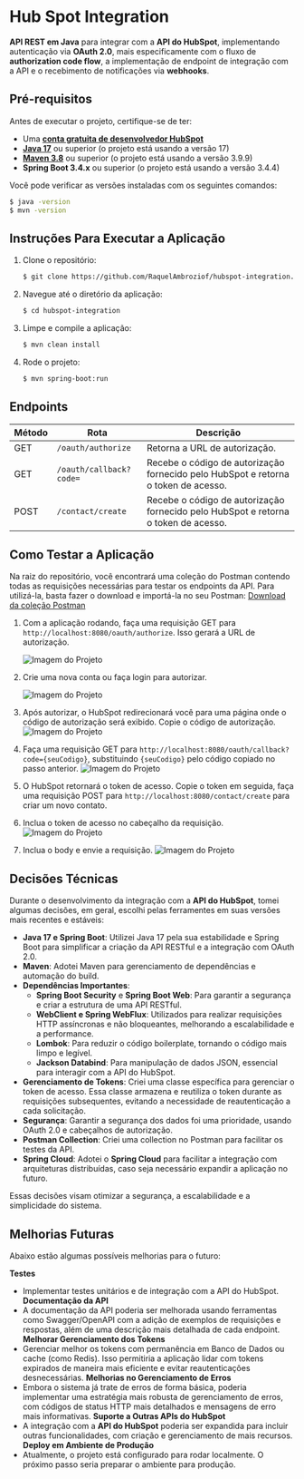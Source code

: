 # Hub Spot Integration

**API REST em Java** para integrar com a **API do HubSpot**, implementando autenticação via **OAuth 2.0**, mais especificamente com o fluxo de **authorization code flow**, a implementação de endpoint de integração com a API e o recebimento de notificações via **webhooks**.

## Pré-requisitos

Antes de executar o projeto, certifique-se de ter:

- Uma **[conta gratuita de desenvolvedor HubSpot](https://app.hubspot.com/signup-hubspot/developers?step=landing_page)**
- **[Java 17](https://www.oracle.com/java/technologies/javase/jdk17-archive-downloads.html)** ou superior (o projeto está usando a versão 17)
- **[Maven 3.8](https://maven.apache.org/download.cgi)** ou superior (o projeto está usando a versão 3.9.9)
- **Spring Boot 3.4.x** ou superior (o projeto está usando a versão 3.4.4)

Você pode verificar as versões instaladas com os seguintes comandos:
```bash
$ java -version
$ mvn -version
```

## Instruções Para Executar a Aplicação

1. Clone o repositório:
   ```bash
   $ git clone https://github.com/RaquelAmbroziof/hubspot-integration.git
   ```
2. Navegue até o diretório da aplicação:
   ```bash
   $ cd hubspot-integration
   ```
3. Limpe e compile a aplicação:
   ```bash
   $ mvn clean install
   ```
4. Rode o projeto:
   ```bash
   $ mvn spring-boot:run
   ```
## Endpoints

| Método | Rota                          | Descrição                                                         |
|--------|--------------------------------|-------------------------------------------------------------------|
| GET    | `/oauth/authorize`             | Retorna a URL de autorização.                                     |
| GET    | `/oauth/callback?code=`        | Recebe o código de autorização fornecido pelo HubSpot e retorna o token de acesso. |
| POST    | `/contact/create`        | Recebe o código de autorização fornecido pelo HubSpot e retorna o token de acesso. |

## Como Testar a Aplicação
Na raiz do repositório, você encontrará uma coleção do Postman contendo todas as requisições necessárias para testar os endpoints da API. Para utilizá-la, basta fazer o download e importá-la no seu Postman:
[Download da coleção Postman](https://github.com/RaquelAmbroziof/hubspot-integration/blob/main/HUBSPOT.postman_collection.json)


1. Com a aplicação rodando, faça uma requisição GET para `http://localhost:8080/oauth/authorize`. Isso gerará a URL de autorização.
   
   ![Imagem do Projeto](images/oauth-autorize.png)

2. Crie uma nova conta ou faça login para autorizar.
   
   ![Imagem do Projeto](images/login.png)

3. Após autorizar, o HubSpot redirecionará você para uma página onde o código de autorização será exibido. Copie o código de autorização. 
  ![Imagem do Projeto](images/code.png)

4. Faça uma requisição GET para `http://localhost:8080/oauth/callback?code={seuCodigo}`, substituindo `{seuCodigo}` pelo código copiado no passo anterior.
  ![Imagem do Projeto](images/callback.png)

5. O HubSpot retornará o token de acesso. Copie o token em seguida, faça uma requisição POST para `http://localhost:8080/contact/create` para criar um novo contato.
6. Inclua o token de acesso no cabeçalho da requisição.
![Imagem do Projeto](images/token-contact-create.png)

7. Inclua o body e envie a requisição.
![Imagem do Projeto](images/body-contact-create.png)

## Decisões Técnicas

Durante o desenvolvimento da integração com a **API do HubSpot**, tomei algumas decisões, em geral, escolhi pelas ferramentes em suas versões mais recentes e estáveis:

- **Java 17 e Spring Boot**: Utilizei Java 17 pela sua estabilidade e Spring Boot para simplificar a criação da API RESTful e a integração com OAuth 2.0.
- **Maven**: Adotei Maven para gerenciamento de dependências e automação do build.
- **Dependências Importantes**:
  - **Spring Boot Security** e **Spring Boot Web**: Para garantir a segurança e criar a estrutura de uma API RESTful.
  - **WebClient e Spring WebFlux**: Utilizados para realizar requisições HTTP assíncronas e não bloqueantes, melhorando a escalabilidade e a performance.
  - **Lombok**: Para reduzir o código boilerplate, tornando o código mais limpo e legível.
  - **Jackson Databind**: Para manipulação de dados JSON, essencial para interagir com a API do HubSpot.
- **Gerenciamento de Tokens**: Criei uma classe específica para gerenciar o token de acesso. Essa classe armazena e reutiliza o token durante as requisições subsequentes, evitando a necessidade de reautenticação a cada solicitação.
- **Segurança**: Garantir a segurança dos dados foi uma prioridade, usando OAuth 2.0 e cabeçalhos de autorização.
- **Postman Collection**: Criei uma collection no Postman para facilitar os testes da API.
- **Spring Cloud**: Adotei o **Spring Cloud** para facilitar a integração com arquiteturas distribuídas, caso seja necessário expandir a aplicação no futuro.

Essas decisões visam otimizar a segurança, a escalabilidade e a simplicidade do sistema.

## Melhorias Futuras

Abaixo estão algumas possíveis melhorias para o futuro:

**Testes**
   - Implementar testes unitários e de integração com a API do HubSpot.
**Documentação da API**
   - A documentação da API poderia ser melhorada usando ferramentas como Swagger/OpenAPI com a adição de exemplos de requisições e respostas, além de uma descrição mais detalhada de cada endpoint.
**Melhorar Gerenciamento dos Tokens**
   - Gerenciar melhor os tokens com permanência em Banco de Dados ou cache (como Redis). Isso permitiria a aplicação lidar com tokens expirados de maneira mais eficiente e evitar reautenticações desnecessárias.
**Melhorias no Gerenciamento de Erros**
   - Embora o sistema já trate de erros de forma básica, poderia implementar uma estratégia mais robusta de gerenciamento de erros, com códigos de status HTTP mais detalhados e mensagens de erro mais informativas. 
**Suporte a Outras APIs do HubSpot**
   - A integração com a **API do HubSpot** poderia ser expandida para incluir outras funcionalidades, com criação e gerenciamento de mais recursos. 
**Deploy em Ambiente de Produção**
   - Atualmente, o projeto está configurado para rodar localmente. O próximo passo seria preparar o ambiente para produção.



